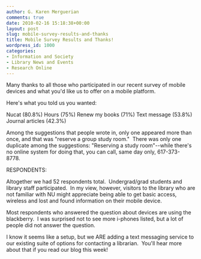 ```yaml
---
author: G. Karen Merguerian
comments: true
date: 2010-02-16 15:18:38+00:00
layout: post
slug: mobile-survey-results-and-thanks
title: Mobile Survey Results and Thanks!
wordpress_id: 1000
categories:
- Information and Society
- Library News and Events
- Research Online
---
```


Many thanks to all those who participated in our recent survey of mobile devices and what you'd like us to offer on a mobile platform.




Here's what you told us you wanted:




Nucat (80.8%)
Hours (75%)
Renew my books (71%)
Text message (53.8%)
Journal articles (42.3%)




Among the suggestions that people wrote in, only one appeared more than once, and that was "reserve a group study room."  There was only one duplicate among the suggestions: "Reserving a study room"--while there's no online system for doing that, you can call, same day only, 617-373-8778.  




RESPONDENTS:




Altogether we had 52 respondents total.  Undergrad/grad students and library staff participated.  In my view, however, visitors to the library who are not familiar with NU might appreciate being able to get basic access, wireless and lost and found information on their mobile device.  




Most respondents who answered the question about devices are using the blackberry.  I was surprised not to see more i-phones listed, but a lot of people did not answer the question.  




I know it seems like a setup, but we ARE adding a text messaging service to our existing suite of options for contacting a librarian.  You'll hear more about that if you read our blog this week! 
